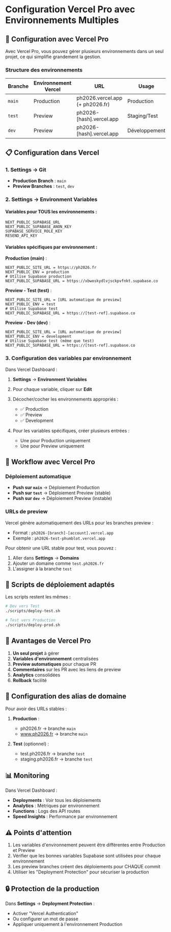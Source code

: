 # Configuration Vercel Pro avec Environnements Multiples

## 🎯 Configuration avec Vercel Pro

Avec Vercel Pro, vous pouvez gérer plusieurs environnements dans un seul projet, ce qui simplifie grandement la gestion.

### Structure des environnements

| Branche | Environnement Vercel | URL | Usage |
|---------|---------------------|-----|-------|
| `main` | Production | ph2026.vercel.app (+ ph2026.fr) | Production |
| `test` | Preview | ph2026-[hash].vercel.app | Staging/Test |
| `dev` | Preview | ph2026-[hash].vercel.app | Développement |

## 📋 Configuration dans Vercel

### 1. Settings → Git

- **Production Branch** : `main`
- **Preview Branches** : `test`, `dev`

### 2. Settings → Environment Variables

#### Variables pour TOUS les environnements :
```
NEXT_PUBLIC_SUPABASE_URL
NEXT_PUBLIC_SUPABASE_ANON_KEY
SUPABASE_SERVICE_ROLE_KEY
RESEND_API_KEY
```

#### Variables spécifiques par environnement :

**Production (main)** :
```
NEXT_PUBLIC_SITE_URL = https://ph2026.fr
NEXT_PUBLIC_ENV = production
# Utilise Supabase production
NEXT_PUBLIC_SUPABASE_URL = https://xbwoskydlvjsckpvfnkt.supabase.co
```

**Preview - Test (test)** :
```
NEXT_PUBLIC_SITE_URL = [URL automatique de preview]
NEXT_PUBLIC_ENV = test
# Utilise Supabase test
NEXT_PUBLIC_SUPABASE_URL = https://[test-ref].supabase.co
```

**Preview - Dev (dev)** :
```
NEXT_PUBLIC_SITE_URL = [URL automatique de preview]
NEXT_PUBLIC_ENV = development
# Utilise Supabase test (même que test)
NEXT_PUBLIC_SUPABASE_URL = https://[test-ref].supabase.co
```

### 3. Configuration des variables par environnement

Dans Vercel Dashboard :

1. **Settings** → **Environment Variables**
2. Pour chaque variable, cliquer sur **Edit**
3. Décocher/cocher les environnements appropriés :
   - ✅ Production
   - ✅ Preview 
   - ✅ Development

4. Pour les variables spécifiques, créer plusieurs entrées :
   - Une pour Production uniquement
   - Une pour Preview uniquement

## 🔄 Workflow avec Vercel Pro

### Déploiement automatique

- **Push sur `main`** → Déploiement Production
- **Push sur `test`** → Déploiement Preview (stable)
- **Push sur `dev`** → Déploiement Preview (instable)

### URLs de preview

Vercel génère automatiquement des URLs pour les branches preview :
- Format : `ph2026-[branch]-[account].vercel.app`
- Exemple : `ph2026-test-phumblot.vercel.app`

Pour obtenir une URL stable pour test, vous pouvez :
1. Aller dans **Settings** → **Domains**
2. Ajouter un domaine comme `test.ph2026.fr`
3. L'assigner à la branche `test`

## 📝 Scripts de déploiement adaptés

Les scripts restent les mêmes :

```bash
# Dev vers Test
./scripts/deploy-test.sh

# Test vers Production
./scripts/deploy-prod.sh
```

## 🎯 Avantages de Vercel Pro

1. **Un seul projet** à gérer
2. **Variables d'environnement** centralisées
3. **Preview automatiques** pour chaque PR
4. **Commentaires** sur les PR avec les liens de preview
5. **Analytics** consolidées
6. **Rollback** facilité

## 🔧 Configuration des alias de domaine

Pour avoir des URLs stables :

1. **Production** : 
   - ph2026.fr → branche `main`
   - www.ph2026.fr → branche `main`

2. **Test** (optionnel) :
   - test.ph2026.fr → branche `test`
   - staging.ph2026.fr → branche `test`

## 📊 Monitoring

Dans Vercel Dashboard :
- **Deployments** : Voir tous les déploiements
- **Analytics** : Métriques par environnement
- **Functions** : Logs des API routes
- **Speed Insights** : Performance par environnement

## ⚠️ Points d'attention

1. Les variables d'environnement peuvent être différentes entre Production et Preview
2. Vérifier que les bonnes variables Supabase sont utilisées pour chaque environnement
3. Les preview branches créent des déploiements pour CHAQUE commit
4. Utiliser les "Deployment Protection" pour sécuriser la production

## 🔒 Protection de la production

Dans **Settings** → **Deployment Protection** :
- Activer "Vercel Authentication"
- Ou configurer un mot de passe
- Appliquer uniquement à l'environnement Production